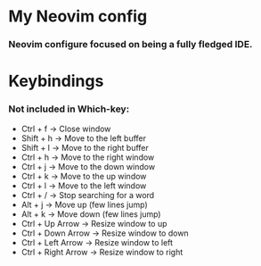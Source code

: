 # My Neovim config
### Neovim configure focused on being a fully fledged IDE.

# Keybindings
### Not included in Which-key:
- Ctrl + f → Close window
- Shift + h → Move to the left buffer
- Shift + l → Move to the right buffer
- Ctrl + h → Move to the right window
- Ctrl + j → Move to the down window
- Ctrl + k → Move to the up window
- Ctrl + l → Move to the left window
- Ctrl + / → Stop searching for a word
- Alt + j → Move up (few lines jump)
- Alt + k → Move down (few lines jump)
- Ctrl + Up Arrow → Resize window to up
- Ctrl + Down Arrow → Resize window to down
- Ctrl + Left Arrow → Resize window to left
- Ctrl + Right Arrow → Resize window to right
